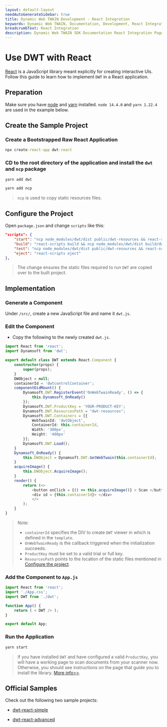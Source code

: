```yaml
---
layout: default-layout
needAutoGenerateSidebar: true
title: Dynamic Web TWAIN Development - React Integration
keywords: Dynamic Web TWAIN, Documentation, Development, React Integration
breadcrumbText: React Integration
description: Dynamic Web TWAIN SDK Documentation React Integration Page
---
```


# Use DWT with React

[React](https://reactjs.org/) is a JavaScript library meant explicitly for creating interactive UIs. Follow this guide to learn how to implement `DWT` in a React application.

## Preparation

Make sure you have [node](https://nodejs.org/) and [yarn](https://yarnpkg.com/cli/install) installed. `node 14.4.0` and `yarn 1.22.4` are used in the example below.

## Create the Sample Project

### Create a Bootstrapped Raw React Application

``` cmd
npx create-react-app dwt-react
```

### CD to the root directory of the application and install the `dwt` and `ncp` package

``` cmd
yarn add dwt
```

``` cmd
yarn add ncp
```

> `ncp` is used to copy static resources files.

## Configure the Project

Open `package.json` and change `scripts` like this:

``` json
"scripts": {
    "start": "ncp node_modules/dwt/dist public/dwt-resources && react-scripts start",
    "build": "react-scripts build && ncp node_modules/dwt/dist build/dwt-resources",
    "test": "ncp node_modules/dwt/dist public/dwt-resources && react-scripts test",
    "eject": "react-scripts eject"
},
```

> The change ensures the static files required to run `DWT` are copied over to the built project.

## Implementation

### Generate a Component

Under `/src/`, create a new JavaScript file and name it `dwt.js`.

### Edit the Component

* Copy the following to the newly created `dwt.js`.

``` typescript
import React from 'react';
import Dynamsoft from 'dwt';

export default class DWT extends React.Component {
    constructor(props) {
        super(props);
    }
    DWObject = null;
    containerId = 'dwtcontrolContainer';
    componentDidMount() {
        Dynamsoft.DWT.RegisterEvent('OnWebTwainReady', () => {
            this.Dynamsoft_OnReady()
        });
        Dynamsoft.DWT.ProductKey = 'YOUR-PRODUCT-KEY';
        Dynamsoft.DWT.ResourcesPath = "dwt-resources";
        Dynamsoft.DWT.Containers = [{
            WebTwainId: 'dwtObject',
            ContainerId: this.containerId,
            Width: '300px',
            Height: '400px'
        }];
        Dynamsoft.DWT.Load();
    }
    Dynamsoft_OnReady() {
        this.DWObject = Dynamsoft.DWT.GetWebTwain(this.containerId);
    }
    acquireImage() {
        this.DWObject.AcquireImage();
    }
    render() {
        return (<>
            <button onClick = {() => this.acquireImage()} > Scan </button> 
            <div id = {this.containerId}> </div> 
            </>
        );
    }
}
```

> Note:
> * `containerId` specifies the DIV to create `DWT` viewer in which is defined in the `template`.
> * `OnWebTwainReady` is the callback triggered when the initialization succeeds.
> * `ProductKey` must be set to a valid trial or full key.
> * `ResourcesPath` points to the location of the static files mentioned in [Configure the project](#configure-the-project).

### Add the Component to `App.js`

``` javascript
import React from 'react';
import './App.css';
import DWT from './dwt';

function App() {
    return ( < DWT /> );
}

export default App;
```

### Run the Application

``` cmd
yarn start
```

> If you have installed `DWT` and have configured a valid `ProductKey`, you will have a working page to scan documents from your scanner now. Otherwise, you should see instructions on the page that guide you to install the library. [More info>>]({{site.indepth}}features/initialize.html#installation-of-the-dynamsoft-service).

## Official Samples

Check out the following two sample projects:

* [dwt-react-simple](https://github.com/dynamsoft-dwt/dwt-react-simple)

* [dwt-react-advanced](https://github.com/dynamsoft-dwt/dwt-react-advanced)
